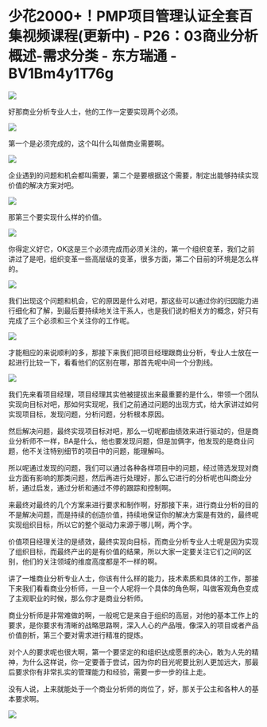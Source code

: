 # 少花2000+！PMP项目管理认证全套百集视频课程(更新中) - P26：03商业分析概述-需求分类 - 东方瑞通 - BV1Bm4y1T76g

![](img/9aac197cb12b6a6d321c10f4aa4e1572_0.png)

好那商业分析专业人士，他的工作一定要实现两个必须。

![](img/9aac197cb12b6a6d321c10f4aa4e1572_2.png)

第一个是必须完成的，这个叫什么叫做商业需要啊。

![](img/9aac197cb12b6a6d321c10f4aa4e1572_4.png)

企业遇到的问题和机会都叫需要，第二个是要根据这个需要，制定出能够持续实现价值的解决方案对吧。

![](img/9aac197cb12b6a6d321c10f4aa4e1572_6.png)

那第三个要实现什么样的价值。

![](img/9aac197cb12b6a6d321c10f4aa4e1572_8.png)

你得定义好它，OK这是三个必须完成而必须关注的，第一个组织变革，我们之前讲过了是吧，组织变革一些高层级的变革，很多方面，第二个目前的环境是怎么样的。



![](img/9aac197cb12b6a6d321c10f4aa4e1572_10.png)

我们出现这个问题和机会，它的原因是什么对吧，那这些可以通过你的归因能力进行细化和了解，到最后要持续地关注干系人，也是我们说的相关方的概念，好只有完成了三个必须和三个关注你的工作呢。



![](img/9aac197cb12b6a6d321c10f4aa4e1572_12.png)

才能相应的来说顺利的多，那接下来我们把项目经理跟商业分析，专业人士放在一起进行比较一下，看看他们的区别在哪，那首先呢中间一个分割线。



![](img/9aac197cb12b6a6d321c10f4aa4e1572_14.png)

我们先来看项目经理，项目经理其实他被提拔出来最重要的是什么，带领一个团队实现向目标对吧，那如何实现呢，我们之前通过问题的出现方式，给大家讲过如何实现项目标，发现问题，分析问题，分析根本原因。

然后解决问题，最终实现项目标对吧，那么一切呢都由绩效来进行驱动的，但是商业分析师不一样，BA是什么，他也要发现问题，但是加俩字，他发现的是商业问题，他不关注特别细节的项目中的问题，能理解吗。

所以呢通过发现的问题，我们可以通过各种各样项目中的问题，经过筛选发现对商业方面有影响的那类问题，然后再进行处理好，那么它进行的分析呢也叫商业分析，通过启发，通过分析和通过不停的跟踪和控制啊。

来最终对最终的几个方案来进行要求和制作啊，好那接下来，进行商业分析的目的不是解决问题，而是持续的创造价值，持续地保证你的解决方案是有效的，最终呢实现组织目标，所以它的整个驱动力来源于哪儿啊，两个字。

价值项目经理关注的是绩效，最终实现向目标，而商业分析专业人士呢是因为实现了组织目标，而最终产出的是有价值的结果，所以大家一定要关注它们之间的区别，他们的关注领域的维度高度都是不一样的啊。

讲了一堆商业分析专业人士，你该有什么样的能力，技术素质和具体的工作，那接下来我们看看商业分析师，一旦一个人呢将一个具体的角色啊，叫做客观角色变成了主观职业的时候，那么你才是商业分析师。

商业分析师是非常难做的啊，一般呢它是来自于组织的高层，对他的基本工作上的要求，是你要求有清晰的战略思路啊，深入人心的产品哦，像深入的项目或者产品价值剖析，第三个要对需求进行精准的提炼。

对个人的要求呢也很大啊，第一个要坚定的和组织达成愿景的决心，敢为人先的精神，为什么这样说，你一定要善于尝试，因为你的目光呢要比别人更加远大，那最后要求你有非常扎实的管理能力和经验，需要一步一步的往上走。

没有人说，上来就能处于一个商业分析师的岗位了，好，那关于公主和各种人的基本要求啊。

![](img/9aac197cb12b6a6d321c10f4aa4e1572_16.png)